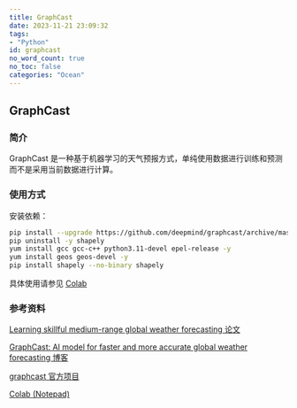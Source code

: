 ```yaml
---
title: GraphCast
date: 2023-11-21 23:09:32
tags:
- "Python"
id: graphcast
no_word_count: true
no_toc: false
categories: "Ocean"
---
```


## GraphCast

### 简介

GraphCast 是一种基于机器学习的天气预报方式，单纯使用数据进行训练和预测而不是采用当前数据进行计算。

### 使用方式

安装依赖：

```bash
pip install --upgrade https://github.com/deepmind/graphcast/archive/master.zip
pip uninstall -y shapely
yum install gcc gcc-c++ python3.11-devel epel-release -y
yum install geos geos-devel -y
pip install shapely --no-binary shapely
```

具体使用请参见 [Colab](https://colab.research.google.com/github/deepmind/graphcast/blob/master/graphcast_demo.ipynb)

### 参考资料

[Learning skillful medium-range global weather forecasting 论文 ](https://www.science.org/stoken/author-tokens/ST-1550/full)

[GraphCast: AI model for faster and more accurate global weather forecasting 博客](https://deepmind.google/discover/blog/graphcast-ai-model-for-faster-and-more-accurate-global-weather-forecasting/)

[graphcast 官方项目](https://github.com/google-deepmind/graphcast)

[Colab (Notepad)](https://colab.research.google.com/github/deepmind/graphcast/blob/master/graphcast_demo.ipynb)

